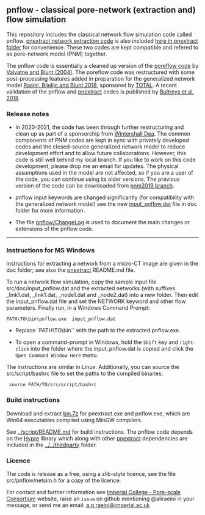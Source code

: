 ﻿##  pnflow - classical pore-network (extraction and) flow simulation

This repository includes the classical network flow simulation code called pnflow. 
[pnextract network extraction code](https://github.com/aliraeini/pnextract) is also 
included [here in pnextract folder](src/pnm/pnextract) for convenience. These two 
codes are kept compatible and refered to as pore-network model (PNM) together.

The pnflow code is essentially a cleaned up version of the [poreflow code] by
[Valvatne and Blunt (2004)].  The poreflow code was restructured with some 
post-processing features added in preparation for the generalized network 
model [Raeini, Bijeljic and Blunt 2018], sponsored by [TOTAL]. 
A recent validation of the pnflow and [pnextract] codes is published by [Bultreys et al. 2018].


### Release notes

- In 2020-2021, the code has been through further restructuring and clean up as part of a sponsorship from [Wintershall Dea].
The common components of PNM codes are kept in sync with privately developed codes and the closed-source generalized network model to reduce development effort and to allow future collaborations. 
However, this code is still well behind my local branch. If you like to work on this code development, please drop me an email for updates. 
The physical assumptions used in the model are not affected, so if you are a user of the code, you can continue using its older versions.  The previous version of the code can be downloaded from [pnm2019 branch](https://github.com/aliraeini/pnflow/tree/pnm2019).

- pnflow input keywords are changed significantly (for compatibility with the generalized network model) see the new [input_pnflow.dat](https://github.com/aliraeini/pnflow/blob/master/doc/input_pnflow.dat) file in doc folder for more information.

* The file [pnflow/ChangeLog](pnflow/ChangeLog) is used to document the main changes or extensions of the pnflow code.

----------------------------------------

### Instructions for MS Windows

Instructions for extracting a network from a micro-CT image are given in
the doc folder; see also the [pnextract] README.md file.

To run a network flow simulation, copy the sample input file src/doc/input_pnflow.dat
and the extracted networks (with suffixes  _link1.dat, _link1.dat, _node1.dat and 
_node2.dat) into a new folder.  Then edit the input_pnflow.dat file and set the NETWORK
keyword and other flow parameters. Finally run, in a Windows Command Prompt: 
  
    PATH\TO\bin\pnflow.exe  input_pnflow.dat

* Replace `PATH\TO\bin\`` with the path to the extracted pnflow.exe.

* To open a command-prompt in Windows, hold the `Shift` key and `right-click`
  into the folder where the input_pnflow.dat is copied and click the `Open Command Window Here` menu.


The instructions are similar in Linux. Additionally, you can source the src/script/bashrc file to set the paths to the compiled binaries:     

     source PATH/TO/src/script/bashrc

###  Build instructions

Download and extract [bin.7z](../../bin.7z) for pnextract.exe and pnflow.exe, 
which are Win64 executables compiled using MinGW compilers.  

See [../script/README.md](../script/README.md) for build instructions.
The pnflow code depends on the [Hypre] library which along with other [pnextract] dependencies are included in 
the [../../thirdparty](thirdparty) folder. 


###  Licence

The code is release as a free, using a zlib-style licence, see the file 
src/pnflow/netsim.h for a copy of the licence.

For contact and further information see [Imperial College - Pore-scale Consortium] website,
raise an `issue` on github mentioning @aliraeini in your message,
or send me an email:   a.q.raeini@imperial.ac.uk




[Imperial College - Pore-scale Consortium]: https://www.imperial.ac.uk/earth-science/research/research-groups/pore-scale-modelling
[poreflow code]: https://www.imperial.ac.uk/earth-science/research/research-groups/pore-scale-modelling/software/two-phase-network-modelling-code
[Valvatne and Blunt (2004)]:  https://doi.org/10.1029/2003WR002627
[Bultreys et al. 2018]: https://doi.org/10.1103/PhysRevE.97.053104
[Raeini, Bijeljic and Blunt 2018]: https://doi.org/10.1103/PhysRevE.97.023308
[Hypre]: https://github.com/LLNL/hypre
[TOTAL]: https://www.total.com
[pnextract]:  src/pnm/pnextract
[bu20190607]:  https://github.com/aliraeini/pnflow/tree/bu20190607
[Wintershall Dea]: https://wintershalldea.com
